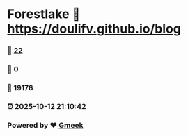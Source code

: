 # Forestlake :link: https://doulifv.github.io/blog 
### :page_facing_up: [22](https://doulifv.github.io/blog/tag.html) 
### :speech_balloon: 0 
### :hibiscus: 19176 
### :alarm_clock: 2025-10-12 21:10:42 
### Powered by :heart: [Gmeek](https://github.com/Meekdai/Gmeek)
